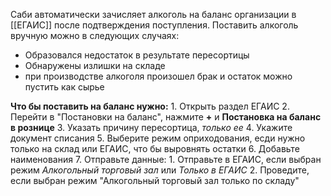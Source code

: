 Саби автоматически зачисляет алкоголь на баланс организации в [[ЕГАИС]] после подтверждения поступления.
Поставить алкоголь вручную можно в следующих случаях:
- Образовался недостаток в результате пересортицы
- Обнаружены излишки на складе
- при производстве алкоголя произошел брак и остаток можно пустить как сырье

**Что бы поставить на баланс нужно:**
	1. Открыть раздел ЕГАИС
	2. Перейти в "Постановки на баланс", нажмите **+** и **Постановка на баланс в рознице**
	3. Указать причину пересортица, _только ее_
	4. Укажите документ списания
	5. Выберите режим оприходования, есди нужно только на склад или ЕГАИС, что бы выровнять остатки
	6. Добавьте наименования
	7. Отправьте данные:
		1. Отправьте в ЕГАИС, если выбран режим _Алкогольный торговый зал_ или _Только в ЕГАИС_
		2. Проведите, если выбран режим "Алкогольный торговый зал только по складу"
